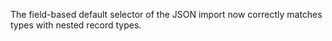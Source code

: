 The field-based default selector of the JSON import now correctly matches types
with nested record types.
